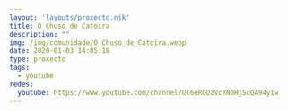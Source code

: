 ```yaml
---
layout: 'layouts/proxecto.njk'
title: O Chuso de Catoira
description: ""
img: /img/comunidade/O_Chuso_de_Catoira.webp
date: 2020-01-03 14:05:18
type: proxecto
tags:
  - youtube
redes:
  youtube: https://www.youtube.com/channel/UC6eRGUzVcYN0HjSuQA94y1w
---
```


